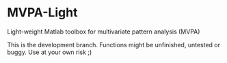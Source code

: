 # MVPA-Light
Light-weight Matlab toolbox for multivariate pattern analysis (MVPA)

This is the development branch. Functions might be unfinished, untested or buggy. Use at your own risk ;)
